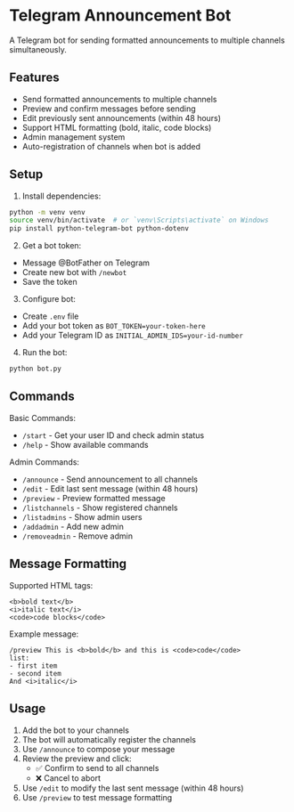 # Telegram Announcement Bot
A Telegram bot for sending formatted announcements to multiple channels simultaneously.
## Features
- Send formatted announcements to multiple channels
- Preview and confirm messages before sending
- Edit previously sent announcements (within 48 hours)
- Support HTML formatting (bold, italic, code blocks)
- Admin management system
- Auto-registration of channels when bot is added
## Setup
1. Install dependencies:
```bash
python -m venv venv
source venv/bin/activate  # or `venv\Scripts\activate` on Windows
pip install python-telegram-bot python-dotenv
```
2. Get a bot token:
- Message @BotFather on Telegram
- Create new bot with `/newbot`
- Save the token
3. Configure bot:
- Create `.env` file
- Add your bot token as `BOT_TOKEN=your-token-here`
- Add your Telegram ID as `INITIAL_ADMIN_IDS=your-id-number`
4. Run the bot:
```bash
python bot.py
```
## Commands
Basic Commands:
- `/start` - Get your user ID and check admin status
- `/help` - Show available commands

Admin Commands:
- `/announce` - Send announcement to all channels
- `/edit` - Edit last sent message (within 48 hours)
- `/preview` - Preview formatted message
- `/listchannels` - Show registered channels
- `/listadmins` - Show admin users
- `/addadmin` - Add new admin
- `/removeadmin` - Remove admin
## Message Formatting
Supported HTML tags:
```
<b>bold text</b>
<i>italic text</i>
<code>code blocks</code>
```
Example message:
```
/preview This is <b>bold</b> and this is <code>code</code>
list:
- first item
- second item
And <i>italic</i>
```
## Usage
1. Add the bot to your channels
2. The bot will automatically register the channels
3. Use `/announce` to compose your message
4. Review the preview and click:
   - ✅ Confirm to send to all channels
   - ❌ Cancel to abort
5. Use `/edit` to modify the last sent message (within 48 hours)
6. Use `/preview` to test message formatting
